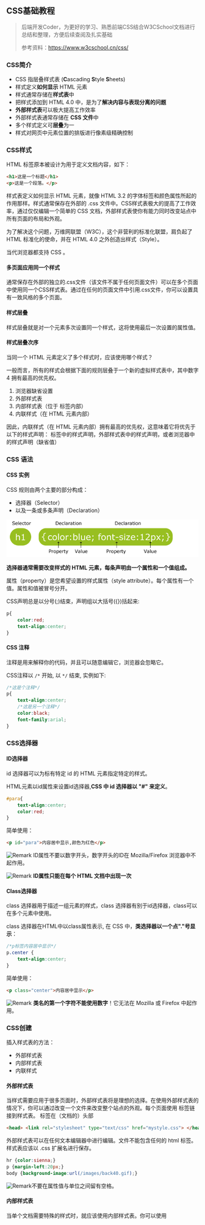 ## CSS基础教程

> 后端开发Coder，为更好的学习、熟悉前端CSS结合W3CSchool文档进行总结和整理，方便后续查阅及扎实基础
>
> 参考资料：https://www.w3cschool.cn/css/

### CSS简介

- CSS 指层叠样式表 (**C**ascading **S**tyle **S**heets)
- 样式定义**如何显示** HTML 元素
- 样式通常存储在**样式表**中
- 把样式添加到 HTML 4.0 中，是为了**解决内容与表现分离的问题**
- **外部样式表**可以极大提高工作效率
- 外部样式表通常存储在 **CSS 文件**中
- 多个样式定义可**层叠**为一
- 样式对网页中元素位置的排版进行像素级精确控制

### CSS样式

HTML 标签原本被设计为用于定义文档内容，如下：

```html
<h1>这是一个标题</h1>
<p>这是一个段落。</p>
```

样式表定义如何显示 HTML 元素，就像 HTML 3.2 的字体标签和颜色属性所起的作用那样。样式通常保存在外部的 .css 文件中。CSS样式表极大的提高了工作效率，通过仅仅编辑一个简单的 CSS 文档，外部样式表使你有能力同时改变站点中所有页面的布局和外观。

为了解决这个问题，万维网联盟（W3C），这个非营利的标准化联盟，肩负起了 HTML 标准化的使命，并在 HTML 4.0 之外创造出样式（Style）。

当代浏览器都支持 CSS 。

#### 多页面应用同一个样式

通常保存在外部的独立的.css文件（该文件不属于任何页面文件）可以在多个页面中使用同一个CSS样式表。通过在任何的页面文件中引用.css文件，你可以设置具有一致风格的多个页面。

#### 样式层叠

样式层叠就是对一个元素多次设置同一个样式，这将使用最后一次设置的属性值。

#### 样式层叠次序

当同一个 HTML 元素定义了多个样式时，应该使用哪个样式？

一般而言，所有的样式会根据下面的规则层叠于一个新的虚拟样式表中，其中数字 4 拥有最高的优先权。

1. 浏览器缺省设置
2. 外部样式表
3. 内部样式表（位于 <head> 标签内部）
4. 内联样式（在 HTML 元素内部）

因此，内联样式（在 HTML 元素内部）拥有最高的优先权，这意味着它将优先于以下的样式声明：<head> 标签中的样式声明，外部样式表中的样式声明，或者浏览器中的样式声明（缺省值）

### CSS 语法

#### CSS 实例

CSS 规则由两个主要的部分构成：

- 选择器（Selector）
- 以及一条或多条声明（Declaration）

![1593401538094](images/1593401538094.png)

**选择器通常需要改变样式的 HTML 元素，每条声明由一个属性和一个值组成。**

属性（property）是您希望设置的样式属性（style attribute）。每个属性有一个值。属性和值被冒号分开。

CSS声明总是以分号(;)结束，声明组以大括号({})括起来:

```css
p{
    color:red;
    text-align:center;
}
```

#### CSS 注释

注释是用来解释你的代码，并且可以随意编辑它，浏览器会忽略它。

CSS注释以 `/*` 开始, 以 `*/` 结束, 实例如下:

```css
/*这是个注释*/        
p{        
    text-align:center;       
    /*这是另一个注释*/        
    color:black;        
    font-family:arial;       
}
```

### CSS选择器

#### ID选择器

id 选择器可以为标有特定 id 的 HTML 元素指定特定的样式。

HTML元素以id属性来设置id选择器,**CSS 中 id 选择器以 "#" 来定义**。

```css
#para{
    text-align:center;
    color:red;
}
```

简单使用：

```html
<p id="para">内容居中显示,颜色为红色</p>
```



![Remark](https://7n.w3cschool.cn/statics/images/course/lamp.gif) ID属性不要以数字开头，数字开头的ID在 Mozilla/Firefox 浏览器中不起作用。

![Remark](https://www.w3cschool.cn/statics/images/course/lamp.gif) **ID属性只能在每个 HTML 文档中出现一次**

#### Class选择器

class 选择器用于描述一组元素的样式，class 选择器有别于id选择器，class可以在多个元素中使用。

class 选择器在HTML中以class属性表示, 在 CSS 中，**类选择器以一个点"."号显示**：

```css
/*p标签内容居中显示*/
p.center {
    text-align:center;
}
```

简单使用：

```html
<p class="center">内容居中显示</p>
```

![Remark](https://7n.w3cschool.cn/statics/images/course/lamp.gif) **类名的第一个字符不能使用数字**！它无法在 Mozilla 或 Firefox 中起作用。

### CSS创建

插入样式表的方法：

- 外部样式表
- 内部样式表
- 内联样式

#### 外部样式表

当样式需要应用于很多页面时，外部样式表将是理想的选择。在使用外部样式表的情况下，你可以通过改变一个文件来改变整个站点的外观。每个页面使用 标签链接到样式表。 标签在（文档的）头部

```html
<head> <link rel="stylesheet" type="text/css" href="mystyle.css"> </head>
```

外部样式表可以在任何文本编辑器中进行编辑。文件不能包含任何的 html 标签。样式表应该以 .css 扩展名进行保存。

```css
hr {color:sienna;}           
p {margin-left:20px;}            
body {background-image:url(/images/back40.gif);}   
```

![Remark](https://7n.w3cschool.cn/statics/images/course/lamp.gif)不要在属性值与单位之间留有空格。

#### 内部样式表

当单个文档需要特殊的样式时，就应该使用内部样式表。你可以使用 <style> 标签在文档头部定义内部样式表，就像这样:

```html
<head>
    <style>
        hr {color:sienna;}
        p {margin-left:20px;}
        body {background-image:url("images/back40.gif");}
    </style>
</head>
```


#### 内联样式
由于要将表现和内容混杂在一起，内联样式会损失掉样式表的许多优势。请慎用这种方法，例如当样式仅需要在一个元素上应用一次时。

要使用内联样式，你需要在相关的标签内使用样式（style）属性。Style 属性可以包含任何 CSS 属性。

```html
<!--改变段落的颜色和左外边距-->
<p style="color:sienna;margin-left:20px">这是一个段落。</p>
```



**多重样式**

如果某些属性在不同的样式表中被同样的选择器定义，那么属性值将从更具体的样式表中被继承过来。

例如，外部样式表拥有针对 h3 选择器的三个属性：

```css
h3{            
    color:red;            
    text-align:left;            
    font-size:8pt;            
}   
```

而内部样式表拥有针对 h3 选择器的两个属性：
```css
h3            
{            
    text-align:right;            
    font-size:20pt;            
}    
```


假如拥有内部样式表的这个页面同时与外部样式表链接，那么 h3 得到的样式是：
```css
color:red; text-align:right;           
font-size:20pt;   
```


即颜色属性将被继承于外部样式表，而文字排列（text-alignment）和字体尺寸（font-size）会被内部样式表中的规则**取代**。

**多重样式将层叠为一个**

样式表允许以多种方式规定样式信息。样式可以规定在单个的 HTML 元素中，在 HTML 页的头元素中，或在一个外部的 CSS 文件中。甚至可以在同一个 HTML 文档内部引用多个外部样式表。

**层叠次序**

当同一个 HTML 元素被不止一个样式定义时，一般而言，所有的样式会根据下面的规则层叠于一个新的虚拟样式表中，**其中数字 4 拥有最高的优先权**。

1. 浏览器缺省设置
2. 外部样式表
3. 内部样式表（位于 head 标签内部）
4. 内联样式（在 HTML 元素内部）

因此，**内联样式（在 HTML 元素内部）拥有最高的优先权，这意味着它将优先于以下的样式声明： 标签中的样式声明，外部样式表中的样式声明，或者浏览器中的样式声明（缺省值）**。

![Remark](https://7n.w3cschool.cn/statics/images/course/lamp.gif)**提示:**如果你使用了外部文件的样式在内部样式中也定义了该样式，则内部样式表会取代外部文件的样式。



**多重样式优先级深入理解**

优先级用于浏览器是通过判断哪些属性值与元素最相关以决定并应用到该元素上的。

优先级仅由选择器组成的匹配规则决定的。

优先级就是分配给指定的CSS声明的一个权重，它由匹配的选择器中的每一种选择器类型的数值决定。



**多重样式优先级顺序**

下列是一份优先级逐级增加的选择器列表，其中数字 7 拥有最高的优先权：

1. 通用选择器（*）
2. 元素(类型)选择器
3. 类选择器
4. 属性选择器
5. 伪类
6. ID 选择器
7. 内联样式



**!important 规则例外**

当 !important 规则被应用在一个样式声明中时，该样式声明会覆盖CSS中任何其他的声明，无论它处在声明列表中的哪里。尽管如此，!important规则还是与优先级毫无关系。使用 !important 不是一个好习惯，因为它改变了你样式表本来的级联规则，从而使其难以调试。

一些经验法则：

- Always 要优化考虑使用样式规则的优先级来解决问题而不是 !important
- Only 只在需要覆盖全站或外部 css（例如引用的 ExtJs 或者 YUI ）的特定页面中使用 !important
- Never 永远不要在全站范围的 css 上使用 !important
- **Never 永远不要在你的插件中使用 !important**

![1593434925431](images/1593434925431.png)



**CSS 优先级法则**

-  A 选择器都有一个权值，权值越大越优先；
-  B 当权值相等时，后出现的样式表设置要优于先出现的样式表设置；
-  C 创作者的规则高于浏览者：即网页编写者设置的CSS 样式的优先权高于浏览器所设置的样式；
-  D 继承的CSS 样式不如后来指定的CSS 样式；
-  E 在同一组属性设置中标有"!important"规则的优先级最大；

### CSS 背景

CSS 背景属性用于定义HTML元素的背景。

CSS 属性定义背景效果：

- background-color
- background-image
- background-repeat
- background-attachment
- background-position

#### 背景颜色

background-color 属性定义了元素的背景颜色。CSS中，颜色值通常定义:

- 十六进制 - 如："#ff0000"
- RGB - 如："rgb(255,0,0)"
- 颜色名称 - 如："red"

```css
h1 {
    background-color:#6495ed;
}
p {
    background-color:#e0ffff;
}
div {
    background-color:#b0c4de;
}
```

可以为所有元素设置背景色，包括 body 一直到 em 和 a 等行内元素;

**background-color 不能继承，其默认值是 transparent。如果一个元素没有指定背景色，那么背景就是透明的，这样其父元素的背景才可见。**

#### 背景图像

background-image 属性描述了元素的背景图像.默认情况下，背景图像进行平铺重复显示，以覆盖整个元素实体.

```css
body {
    background-image:url('paper.gif');
}
```

如果需要在HTML页面上对背景图像进行平铺，可以使用 [background-repeat](https://www.w3cschool.cn/cssref/pr-background-repeat.html) 属性。

默认情况下 background-image 属性会在页面的水平或者垂直方向平铺。

如果不想让图像平铺，你可以使用 background-repeat 属性:

```css
body{
    background-image:url('img_tree.png');
    background-repeat:no-repeat;
}
```

为 background-position 属性提供值有很多方法。可以使用一些关键字：top、bottom、left、right 和 center；其次，可以使用长度值，如 100px 或 5cm；最后也可以使用百分数值。不同类型的值对于背景图像的放置稍有差异。

**关键字**

图像放置关键字最容易理解的作用就像其名字的意义。例如，top left 使图像放置在元素内边距区的左上角。

只要保证不超过两个关键字：一个对应水平方向，另一个对应垂直方向，那么你可以设置位置关键字以任何顺序出现。

如果只有一个关键字，则会默认另一个关键字为 center。

![1593511142603](images/1593511142603.png)

**背景- 简写属性**

在以上实例中我们可以看到页面的背景颜色通过了很多的属性来控制。

为了简化这些属性的代码，我们可以将这些属性合并在同一个属性中.背景颜色的简写属性为`background`:

```css
body {
    background:#ffffff url('img_tree.png') no-repeat right top;
}
```

当使用简写属性时，属性值的顺序为：:

- background-color
- background-image
- background-repeat
- background-attachment
- background-position

![1593511352049](images/1593511352049.png)

### CSS Text文本格式

通过CSS的Text属性，你可以改变页面中文本的颜色、字符间距、对齐文本、装饰文本、对文本进行缩进等等.

#### Text Color

颜色属性被用来设置文字的颜色。颜色是通过CSS最经常的指定：

- 十六进制值 - 如"＃FF0000"
- 一个RGB值 - "RGB（255,0,0）"
- 颜色的名称 - 如"红"

```css
body {
    color:blue;
}
h1 {
    color:#00ff00;
}
h2 {
    color:rgb(255,0,0);
}
```

**如果定义了颜色属性，你还必须定义背景色属性**

#### 对齐方式

文本排列属性是用来设置文本的水平对齐方式。**文本可居中或对齐到左或右,两端对齐**.当text-align设置为"justify"，每一行被展开为宽度相等，左，右外边距是对齐（如杂志和报纸）

```css
h1 {
    text-align:center;
}
p.date {
    text-align:right;
}
p.main {
    text-align:justify;
}
```

**如果想把一个行内元素的第一行“缩进”，可以用左内边距或外边距创造这种效果**

#### 文本修饰

text-decoration 属性用来设置或删除文本的装饰。

从设计的角度看 text-decoration属性主要是用来删除链接的下划线

```css
/* 无删除线*/
a {
    text-decoration:none;
}
/*顶部删除线*/
h1 {
    text-decoration:overline;
}
/*删除线中间穿过*/
h2 {
    text-decoration:line-through;
}
/*下划线*/
h3 {
    text-decoration:underline;
}
```

#### 文本缩进

文本缩进属性是用来指定文本的第一行的缩进。CSS 提供了 text-indent 属性，该属性可以方便地实现文本缩进。

**通过使用 text-indent 属性，所有元素的第一行都可以缩进一个给定的长度**。

```css
/* 首行缩进*/
p {
    text-indent:50px;
}
```

#### 文本间隔

word-spacing 属性可以改变字（单词）之间的标准间隔。其默认值 normal 与设置值为 0 是一样的。

```css
/* 指定段字之间的空间，30像素：*/
p{
    word-spacing:30px;
}
```

#### 所有CSS文本属性。

| 文本属性        | 意义描述                 |
| --------------- | ------------------------ |
| color           | 设置文本颜色             |
| direction       | 设置文本方向。           |
| letter-spacing  | 设置字符间距             |
| line-height     | 设置行高                 |
| text-align      | 对齐元素中的文本         |
| text-decoration | 向文本添加修饰           |
| text-indent     | 缩进元素中文本的首行     |
| text-shadow     | 设置文本阴影             |
| text-transform  | 控制元素中的字母         |
| unicode-bidi    | 设置或返回文本是否被重写 |
| vertical-align  | 设置元素的垂直对齐       |
| white-space     | 设置元素中空白的处理方式 |
| word-spacing    | 设置字间距               |

### CSS 字体

CSS字体属性定义字体，加粗，大小，文字样式。

#### CSS字型

在CSS中，有两种类型的字体系列名称：

- **通用字体系列** - 拥有相似外观的字体系统组合（如 "Serif" 或 "Monospace"）
- **特定字体系列** - 一个特定的字体系列（如 "Times" 或 "Courier"）

除了各种特定的字体系列外，CSS 定义了 5 种通用字体系列：

- Serif 字体
- Sans-serif 字体
- Monospace 字体
- Cursive 字体
- Fantasy 字体

#### 字体系列

font-family 属性设置文本的字体系列。

font-family 属性应该设置几个字体名称作为一种"后备"机制，如果浏览器不支持第一种字体，他将尝试下一种字体。

**如果字体系列的名称超过一个字，它必须用引号，如Font Family："宋体"。**多个字体系列是用一个逗号分隔指明：

```css
p{
    font-family:"Times New Roman", Times, serif;
}
```

#### 字体样式

主要是用于指定斜体文字的字体样式属性。

这个属性有三个值：

- 正常 - 正常显示文本
- 斜体 - 以斜体字显示的文字
- 倾斜的文字 - 文字向一边倾斜（和斜体非常类似，但不太支持）

```css
p.normal {
    font-style:normal;
}
p.italic {
    font-style:italic;
}
p.oblique {
    font-style:oblique;
}
```

**italic 和 oblique 的区别**

- 斜体（italic）是一种简单的字体风格，对每个字母的结构有一些小改动，来反映变化的外观。
- 倾斜（oblique）文本是正常竖直文本的一个倾斜版本。

**通常情况下，italic 和 oblique 文本在 web 浏览器中看上去完全一样**。

#### 字体大小

font-size 属性设置文本的大小。

能否管理文字的大小，在网页设计中是非常重要的。但是，你不能通过调整字体大小使段落看上去像标题，或者使标题看上去像段落。

请务必使用正确的HTML标签，就`<h1> `- `<h6>`表示标题和`<p>`表示段落：

字体大小的值可以是绝对或相对的大小。

绝对大小：

- 设置一个指定大小的文本
- 不允许用户在所有浏览器中改变文本大小
- 确定了输出的物理尺寸时绝对大小很有用

相对大小：

- 相对于周围的元素来设置大小
- 允许用户在浏览器中改变文字大小

**如果不指定一个字体的大小，默认大小和普通文本段落一样，是16像素（16px=1em）**

#### 设置字体大小像素

设置文字的大小与像素，完全控制文字大小

```css
h1 {
    font-size:40px;
}
h2 {
    font-size:30px;
}
p {
    font-size:14px;
}
```

**用em来设置字体大小**

为了避免Internet Explorer 中无法调整文本的问题，许多开发者使用 em 单位代替像素。

em的尺寸单位由W3C建议。

1em和当前字体大小相等。在浏览器中默认的文字大小是16px。

因此，1em的默认大小是16px。可以通过下面这个公式将像素转换为em：px/16=em

**使用百分比和EM组合**

在所有浏览器的解决方案中，设置 <body>元素的默认字体大小的是百分比

```css
body {
    font-size:100%;
}
h1 {
    font-size:2.5em;
}
h2 {
    font-size:1.875em;
}
p {
    font-size:0.875em;
}
```

**在所有浏览器中，可以显示相同的文本大小，并允许所有浏览器缩放文本的大小。**

#### 所有CSS字体属性

| 字体属性     | 描述                                 |
| :----------- | :----------------------------------- |
| font         | 在一个声明中设置所有的字体属性       |
| font-family  | 指定文本的字体系列                   |
| font-size    | 指定文本的字体大小                   |
| font-style   | 指定文本的字体样式                   |
| font-variant | 以小型大写字体或者正常字体显示文本。 |
| font-weight  | 指定字体的粗细。                     |

### CSS 链接

不同的链接可以有不同的样式链接样式

链接的样式，可以用任何CSS属性（如颜色，字体，背景等）。

特别的链接，可以有不同的样式，这取决于他们是什么状态。

这四个链接状态是：

- a:link - 正常，未访问过的链接
- a:visited - 用户已访问过的链接
- a:hover - 当用户鼠标放在链接上时
- a:active - 链接被点击的那一刻

```css
 /* 未访问链接*/
a:link {
    color:#FF0000;
}  
/* visited link */
a:visited {
    color:#00FF00;
}
/* mouse over link */
a:hover {
    color:#FF00FF;
} 
/* selected link */
a:active {
    color:#0000FF;
}  
```

当设置为若干链路状态的样式，也有一些顺序规则：

- a:hover 必须跟在 a:link 和 a:visited后面
- a:active 必须跟在 a:hover后面

#### 链接样式

根据上述链接的颜色变化的例子，看它是在什么状态。

让我们通过一些其他常见的方式转到链接样式：

#### 文本修饰

text-decoration 属性主要用于删除链接中的下划线：

```css
a:link {
    text-decoration:none;
}
a:visited {
    text-decoration:none;
}
a:hover {
    text-decoration:underline;
}
a:active {
    text-decoration:underline;
}
```

#### 背景颜色

背景颜色属性指定链接背景色：

```css
a:link {
    background-color:#B2FF99;
}
a:visited {
    background-color:#FFFF85;
}
a:hover {
    background-color:#FF704D;
}
a:active {
    background-color:#FF704D;
}
```

